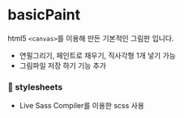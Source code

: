 # basicPaint

html5 `<canvas>`를 이용해 만든 기본적인 그림판 입니다.

- 연필그리기, 페인트로 채우기, 직사각형 1개 넣기 가능
- 그림파일 저장 하기 기능 추가

### 📁 stylesheets
- Live Sass Compiler를 이용한 scss 사용
